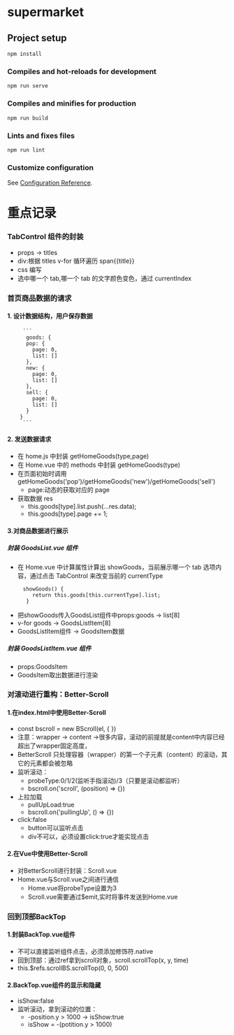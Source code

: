 # supermarket

## Project setup

```
npm install
```

### Compiles and hot-reloads for development

```
npm run serve
```

### Compiles and minifies for production

```
npm run build
```

### Lints and fixes files

```
npm run lint
```

### Customize configuration

See [Configuration Reference](https://cli.vuejs.org/config/).

# 重点记录

### TabControl 组件的封装

- props -> titles
- div:根据 titles v-for 循环遍历 span{{title}}
- css 编写
- 选中哪一个 tab,哪一个 tab 的文字颜色变色，通过 currentIndex

### 首页商品数据的请求

#### 1. 设计数据结构，用户保存数据

         ```
          goods: {
          pop: {
            page: 0,
            list: []
          },
          new: {
            page: 0,
            list: []
          },
          sell: {
            page: 0,
            list: []
          }
        }
         ```

#### 2. 发送数据请求

- 在 home.js 中封装 getHomeGoods(type,page)
- 在 Home.vue 中的 methods 中封装 getHomeGoods(type)
- 在页面初始时调用 getHomeGoods('pop')/getHomeGoods('new')/getHomeGoods('sell')
  - page:动态的获取对应的 page
- 获取数据 res
  - this.goods[type].list.push(...res.data);
  - this.goods[type].page += 1;

#### 3.对商品数据进行展示

##### 封装 GoodsList.vue 组件

- 在 Home.vue 中计算属性计算出 showGoods，当前展示哪一个 tab 选项内容，通过点击 TabControl 来改变当前的 currentType

```
     showGoods() {
        return this.goods[this.currentType].list;
      }
```
* 把showGoods传入GoodsList组件中props:goods -> list[8]
* v-for goods -> GoodsListItem[8]
* GoodsListItem组件 -> GoodsItem数据

##### 封装 GoodsListItem.vue 组件
* props:GoodsItem
* GoodsItem取出数据进行渲染


### 对滚动进行重构：Better-Scroll
#### 1.在index.html中使用Better-Scroll
* const bscroll = new BScroll(el, { })
* 注意：wrapper -> content ->很多内容，滚动的前提就是content中内容已经超出了wrapper固定高度，
* BetterScroll 只处理容器（wrapper）的第一个子元素（content）的滚动，其它的元素都会被忽略
* 监听滚动：
  * probeType:0/1/2(监听手指滚动)/3（只要是滚动都监听）
  * bscroll.on('scroll', (position) => {})
* 上拉加载
  * pullUpLoad:true
  * bscroll.on('pullingUp', () => {})
* click:false
  * button可以监听点击
  * div不可以，必须设置click:true才能实现点击

#### 2.在Vue中使用Better-Scroll
* 对BetterScroll进行封装：Scroll.vue
* Home.vue与Scroll.vue之间进行通信
  * Home.vue将probeType设置为3
  * Scroll.vue需要通过$emit,实时将事件发送到Home.vue

### 回到顶部BackTop

#### 1.封装BackTop.vue组件
* 不可以直接监听组件点击，必须添加修饰符.native
* 回到顶部：通过ref拿到scroll对象，scroll.scrollTop(x, y, time)
* this.$refs.scrollBS.scrollTop(0, 0, 500)

#### 2.BackTop.vue组件的显示和隐藏
* isShow:false
* 监听滚动，拿到滚动的位置：
  * -position.y > 1000 -> isShow:true
  * isShow = -(potition.y > 1000)